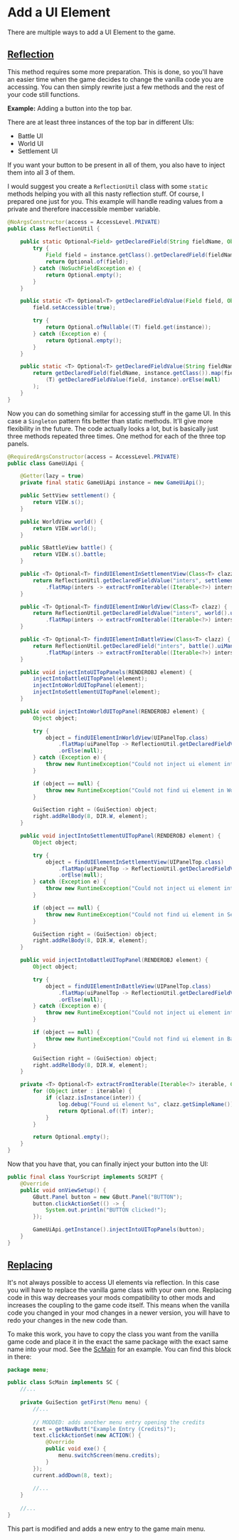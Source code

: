 # Add a UI Element

There are multiple ways to add a UI Element to the game. 

## [Reflection](access_game_code.md#reflection)

This method requires some more preparation. This is done, so you'll have an easier time when the game decides to change the vanilla code you are accessing. 
You can then simply rewrite just a few methods and the rest of your code still functions.

**Example:** Adding a button into the top bar.

There are at least three instances of the top bar in different UIs:

* Battle UI
* World UI
* Settlement UI

If you want your button to be present in all of them, you also have to inject them into all 3 of them.

I would suggest you create a `ReflectionUtil` class with some `static` methods helping you with all this nasty reflection stuff.
Of course, I prepared one just for you. This example will handle reading values from a private and therefore inaccessible member variable.

```java
@NoArgsConstructor(access = AccessLevel.PRIVATE)
public class ReflectionUtil {
    
    public static Optional<Field> getDeclaredField(String fieldName, Object instance)  {
        try {
            Field field = instance.getClass().getDeclaredField(fieldName);
            return Optional.of(field);
        } catch (NoSuchFieldException e) {
            return Optional.empty();
        }
    }

    public static <T> Optional<T> getDeclaredFieldValue(Field field, Object instance) {
        field.setAccessible(true);

        try {
            return Optional.ofNullable((T) field.get(instance));
        } catch (Exception e) {
            return Optional.empty();
        }
    }

    public static <T> Optional<T> getDeclaredFieldValue(String fieldName, Object instance) {
        return getDeclaredField(fieldName, instance.getClass()).map(field ->
            (T) getDeclaredFieldValue(field, instance).orElse(null)
        );
    }
}
```

Now you can do something similar for accessing stuff in the game UI. 
In this case a `Singleton` pattern fits better than static methods. 
It'll give more flexibility in the future. 
The code actually looks a lot, but is basically just three methods repeated three times. 
One method for each of the three top panels.

```java
@RequiredArgsConstructor(access = AccessLevel.PRIVATE)
public class GameUiApi {

    @Getter(lazy = true)
    private final static GameUiApi instance = new GameUiApi();

    public SettView settlement() {
        return VIEW.s();
    }

    public WorldView world() {
        return VIEW.world();
    }

    public SBattleView battle() {
        return VIEW.s().battle;
    }

    public <T> Optional<T> findUIElementInSettlementView(Class<T> clazz) {
        return ReflectionUtil.getDeclaredFieldValue("inters", settlement().uiManager)
            .flatMap(inters -> extractFromIterable((Iterable<?>) inters, clazz));
    }

    public <T> Optional<T> findUIElementInWorldView(Class<T> clazz) {
        return ReflectionUtil.getDeclaredFieldValue("inters", world().uiManager)
            .flatMap(inters -> extractFromIterable((Iterable<?>) inters, clazz));
    }

    public <T> Optional<T> findUIElementInBattleView(Class<T> clazz) {
        return ReflectionUtil.getDeclaredField("inters", battle().uiManager)
            .flatMap(inters -> extractFromIterable((Iterable<?>) inters, clazz));
    }

    public void injectIntoUITopPanels(RENDEROBJ element) {
        injectIntoBattleUITopPanel(element);
        injectIntoWorldUITopPanel(element);
        injectIntoSettlementUITopPanel(element);
    }

    public void injectIntoWorldUITopPanel(RENDEROBJ element) {
        Object object;

        try {
            object = findUIElementInWorldView(UIPanelTop.class)
                .flatMap(uiPanelTop -> ReflectionUtil.getDeclaredFieldValue("right", uiPanelTop))
                .orElse(null);
        } catch (Exception e) {
            throw new RuntimeException("Could not inject ui element into World UIPanelTop#right", e);
        }

        if (object == null) {
            throw new RuntimeException("Could not find ui element in World UIPanelTop");
        }

        GuiSection right = (GuiSection) object;
        right.addRelBody(8, DIR.W, element);
    }

    public void injectIntoSettlementUITopPanel(RENDEROBJ element) {
        Object object;

        try {
            object = findUIElementInSettlementView(UIPanelTop.class)
                .flatMap(uiPanelTop -> ReflectionUtil.getDeclaredFieldValue("right", uiPanelTop))
                .orElse(null);
        } catch (Exception e) {
            throw new RuntimeException("Could not inject ui element into Settlement UIPanelTop#right", e);
        }

        if (object == null) {
            throw new RuntimeException("Could not find ui element in Settlement UIPanelTop");
        }

        GuiSection right = (GuiSection) object;
        right.addRelBody(8, DIR.W, element);
    }

    public void injectIntoBattleUITopPanel(RENDEROBJ element) {
        Object object;

        try {
            object = findUIElementInBattleView(UIPanelTop.class)
                .flatMap(uiPanelTop -> ReflectionUtil.getDeclaredFieldValue("right", uiPanelTop))
                .orElse(null);
        } catch (Exception e) {
            throw new RuntimeException("Could not inject ui element into Battle UIPanelTop#right", e);
        }

        if (object == null) {
            throw new RuntimeException("Could not find ui element in Battle UIPanelTop");
        }

        GuiSection right = (GuiSection) object;
        right.addRelBody(8, DIR.W, element);
    }

    private <T> Optional<T> extractFromIterable(Iterable<?> iterable, Class<T> clazz) {
        for (Object inter : iterable) {
            if (clazz.isInstance(inter)) {
                log.debug("Found ui element %s", clazz.getSimpleName());
                return Optional.of((T) inter);
            }
        }

        return Optional.empty();
    }
}
```

Now that you have that, you can finally inject your button into the UI:

```java
public final class YourScript implements SCRIPT {
    @Override
    public void onViewSetup() {
        GButt.Panel button = new GButt.Panel("BUTTON");
        button.clickActionSet(() -> {
            System.out.println("BUTTON clicked!"); 
        });

        GameUiApi.getInstance().injectIntoUITopPanels(button);
    }
}
```

## [Replacing](access_game_code.md#replacing)

It's not always possible to access UI elements via reflection. In this case you will have to replace the vanilla game class with your own one. 
Replacing code in this way decreases your mods compatibility to other mods and increases the coupling to the game code itself. 
This means when the vanilla code you changed in your mod changes in a newer version, you will have to redo your changes in the new code than.

To make this work, you have to copy the class you want from the vanilla game code and place it in the exact the same package with the exact same name into your mod.
See the [ScMain](../../src/main/java/menu/ScMain.java) for an example. You can find this block in there:

```java
package menu;

public class ScMain implements SC {
    //...
    
    private GuiSection getFirst(Menu menu) { 
        //...        
        
        // MODDED: adds another menu entry opening the credits
        text = getNavButt("Example Entry (Credits)");
        text.clickActionSet(new ACTION() {
            @Override
            public void exe() {
                menu.switchScreen(menu.credits);
            }
        });
        current.addDown(8, text);
        
        //...
    }
    
    //...
}
```

This part is modified and adds a new entry to the game main menu.